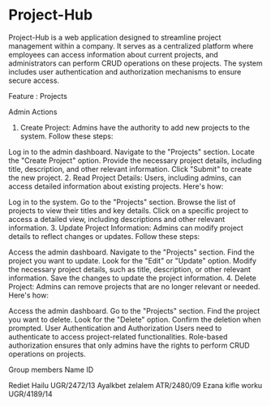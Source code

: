 # Project-Hub

Project-Hub is a web application designed to streamline project management within a company. It serves as a centralized platform where employees can access information about current projects, and administrators can perform CRUD operations on these projects. The system includes user authentication and authorization mechanisms to ensure secure access.

Feature : Projects

Admin Actions
1. Create Project:
Admins have the authority to add new projects to the system. Follow these steps:

Log in to the admin dashboard.
Navigate to the "Projects" section.
Locate the "Create Project" option.
Provide the necessary project details, including title, description, and other relevant information.
Click "Submit" to create the new project.
2. Read Project Details:
Users, including admins, can access detailed information about existing projects. Here's how:

Log in to the system.
Go to the "Projects" section.
Browse the list of projects to view their titles and key details.
Click on a specific project to access a detailed view, including descriptions and other relevant information.
3. Update Project Information:
Admins can modify project details to reflect changes or updates. Follow these steps:

Access the admin dashboard.
Navigate to the "Projects" section.
Find the project you want to update.
Look for the "Edit" or "Update" option.
Modify the necessary project details, such as title, description, or other relevant information.
Save the changes to update the project information.
4. Delete Project:
Admins can remove projects that are no longer relevant or needed. Here's how:

Access the admin dashboard.
Go to the "Projects" section.
Find the project you want to delete.
Look for the "Delete" option.
Confirm the deletion when prompted.
User Authentication and Authorization
Users need to authenticate to access project-related functionalities.
Role-based authorization ensures that only admins have the rights to perform CRUD operations on projects.

Group members Name ID

Rediet Hailu UGR/2472/13
Ayalkbet zelalem    ATR/2480/09
Ezana kifle worku   UGR/4189/14 

